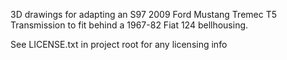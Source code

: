3D drawings for adapting an S97 2009 Ford Mustang Tremec T5 Transmission to fit behind a 1967-82 Fiat 124 bellhousing. 

See LICENSE.txt in project root for any licensing info
